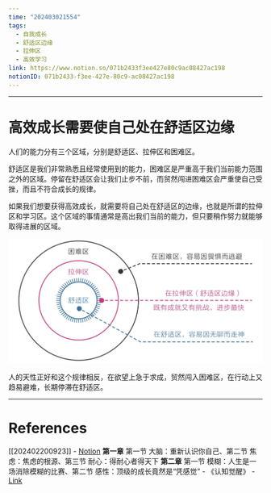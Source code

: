 ```yaml
---
time: "202403021554"
tags:
  - 自我成长
  - 舒适区边缘
  - 拉伸区
  - 高效学习
link: https://www.notion.so/071b2433f3ee427e80c9ac08427ac198
notionID: 071b2433-f3ee-427e-80c9-ac08427ac198
---
```


--- 
# 高效成长需要使自己处在舒适区边缘

人们的能力分有三个区域，分别是舒适区、拉伸区和困难区。

舒适区是我们非常熟悉且经常使用到的能力，困难区是严重高于我们当前能力范围之外的区域。停留在舒适区会让我们止步不前，而贸然闯进困难区会严重使自己受挫，而且不符合成长的规律。

如果我们想要获得高效成长，就需要将自己处在舒适区的边缘，也就是所谓的拉伸区和学习区。这个区域的事情通常是高出我们当前的能力，但只要稍作努力就能够取得进展的区域。

![image.png](https://raw.githubusercontent.com/TsingtenHsu/image-hosting/PicGo/202402201011483.png)

人的天性正好和这个规律相反，在欲望上急于求成，贸然闯入困难区，在行动上又趋易避难，长期停滞在舒适区。

---
# References

[[202402200923]] - [Notion](https://www.notion.so/202402200923-301a1cb473ea46eea57cd799e81c6f47?pvs=4)
**第一章** 第一节 大脑：重新认识你自己、第二节 焦虑：焦虑的根源、第三节 耐心：得耐心者得天下
**第二章** 第一节 模糊：人生是一场消除模糊的比赛、第二节 感性：顶级的成长竟然是“凭感觉” - 《认知觉醒》 - [Link](https://weread.qq.com/web/reader/6a732ce07201202c6a7b30akd67323c0227d67d8ab4fb04?)